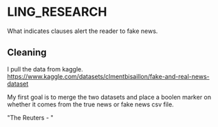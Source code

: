 # LING_RESEARCH
What indicates clauses alert the reader to fake news.



## Cleaning

I pull the data from kaggle.
https://www.kaggle.com/datasets/clmentbisaillon/fake-and-real-news-dataset 

My first goal is to merge the two datasets and place a boolen marker on whether it comes from the true news or fake news csv file.


"The Reuters - " 
